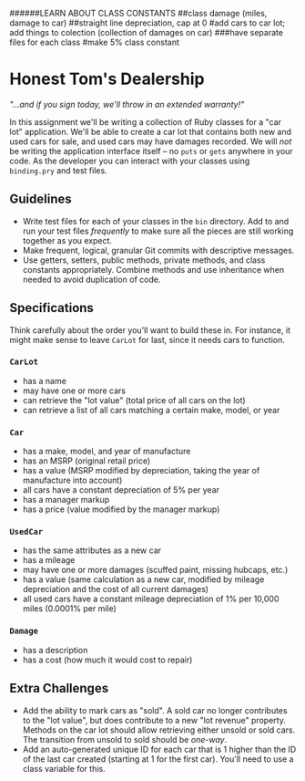 ######LEARN ABOUT CLASS CONSTANTS
##class damage (miles, damage to car)
##straight line depreciation, cap at 0
#add cars to car lot; add things to colection (collection of damages on car)
###have separate files for each class
#make 5% class constant


# Honest Tom's Dealership

*"...and if you sign today, we'll throw in an extended warranty!"*

In this assignment we'll be writing a collection of Ruby classes for a "car lot" application. We'll be able to create a car lot that contains both new and used cars for sale, and used cars may have damages recorded. We will *not* be writing the application interface itself &ndash; no `puts` or `gets` anywhere in your code. As the developer you can interact with your classes using `binding.pry` and test files.

## Guidelines

* Write test files for each of your classes in the `bin` directory. Add to and run your test files *frequently* to make sure all the pieces are still working together as you expect.
* Make frequent, logical, granular Git commits with descriptive messages.
* Use getters, setters, public methods, private methods, and class constants appropriately. Combine methods and use inheritance when needed to avoid duplication of code.

## Specifications

Think carefully about the order you'll want to build these in. For instance, it might make sense to leave `CarLot` for last, since it needs cars to function.

### `CarLot`
* has a name
* may have one or more cars
* can retrieve the "lot value" (total price of all cars on the lot)
* can retrieve a list of all cars matching a certain make, model, or year

### `Car`
* has a make, model, and year of manufacture
* has an MSRP (original retail price)
* has a value (MSRP modified by depreciation, taking the year of manufacture into account)
* all cars have a constant depreciation of 5% per year
* has a manager markup
* has a price (value modified by the manager markup)

### `UsedCar`
* has the same attributes as a new car
* has a mileage
* may have one or more damages (scuffed paint, missing hubcaps, etc.)
* has a value (same calculation as a new car, modified by mileage depreciation and the cost of all current damages)
* all used cars have a constant mileage depreciation of 1% per 10,000 miles (0.0001% per mile)

### `Damage`
* has a description
* has a cost (how much it would cost to repair)

## Extra Challenges

* Add the ability to mark cars as "sold". A sold car no longer contributes to the "lot value", but does contribute to a new "lot revenue" property. Methods on the car lot should allow retrieving either unsold or sold cars. The transition from unsold to sold should be *one-way*.
* Add an auto-generated unique ID for each car that is 1 higher than the ID of the last car created (starting at 1 for the first car). You'll need to use a class variable for this.
